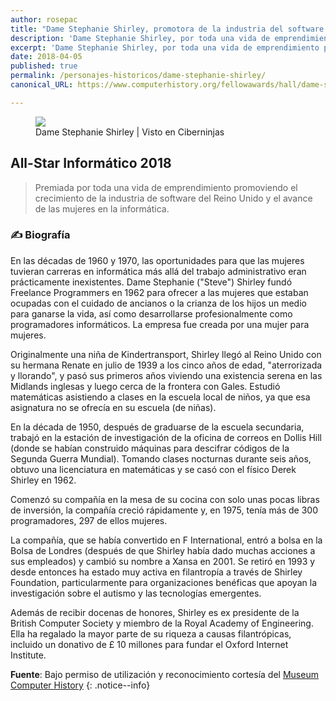 ```yaml
---
author: rosepac
title: "Dame Stephanie Shirley, promotora de la industria del software y la inserción de la mujer en la informática"
description: 'Dame Stephanie Shirley, por toda una vida de emprendimiento promoviendo el crecimiento de la industria del software y el avance de las mujeres en la informática.'
excerpt: 'Dame Stephanie Shirley, por toda una vida de emprendimiento promoviendo el crecimiento de la industria del software y el avance de las mujeres en la informática.'
date: 2018-04-05
published: true
permalink: /personajes-historicos/dame-stephanie-shirley/
canonical_URL: https://www.computerhistory.org/fellowawards/hall/dame-stephanie-shirley/

---
```


<figure>
    <a href="https://images.computerhistory.org/fellows/dsshirley.jpg" class="image-popup"><img src="https://images.computerhistory.org/fellows/dsshirley.jpg"></a>
    <figcaption>Dame Stephanie Shirley | Visto en Ciberninjas</figcaption>
</figure>

## All-Star Informático 2018

> Premiada por toda una vida de emprendimiento promoviendo el crecimiento de la industria de software del Reino Unido y el avance de las mujeres en la informática.

### ✍ Biografía

En las décadas de 1960 y 1970, las oportunidades para que las mujeres tuvieran carreras en informática más allá del trabajo administrativo eran prácticamente inexistentes. Dame Stephanie ("Steve") Shirley fundó Freelance Programmers en 1962 para ofrecer a las mujeres que estaban ocupadas con el cuidado de ancianos o la crianza de los hijos un medio para ganarse la vida, así como desarrollarse profesionalmente como programadores informáticos. La empresa fue creada por una mujer para mujeres.

Originalmente una niña de Kindertransport, Shirley llegó al Reino Unido con su hermana Renate en julio de 1939 a los cinco años de edad, "aterrorizada y llorando", y pasó sus primeros años viviendo una existencia serena en las Midlands inglesas y luego cerca de la frontera con Gales. Estudió matemáticas asistiendo a clases en la escuela local de niños, ya que esa asignatura no se ofrecía en su escuela (de niñas).

En la década de 1950, después de graduarse de la escuela secundaria, trabajó en la estación de investigación de la oficina de correos en Dollis Hill (donde se habían construido máquinas para descifrar códigos de la Segunda Guerra Mundial). Tomando clases nocturnas durante seis años, obtuvo una licenciatura en matemáticas y se casó con el físico Derek Shirley en 1962.

Comenzó su compañía en la mesa de su cocina con solo unas pocas libras de inversión, la compañía creció rápidamente y, en 1975, tenía más de 300 programadores, 297 de ellos mujeres.

La compañía, que se había convertido en F International, entró a bolsa en la Bolsa de Londres (después de que Shirley había dado muchas acciones a sus empleados) y cambió su nombre a Xansa en 2001. Se retiró en 1993 y desde entonces ha estado muy activa en filantropía a través de Shirley Foundation, particularmente para organizaciones benéficas que apoyan la investigación sobre el autismo y las tecnologías emergentes.

Además de recibir docenas de honores, Shirley es ex presidente de la British Computer Society y miembro de la Royal Academy of Engineering. Ella ha regalado la mayor parte de su riqueza a causas filantrópicas, incluido un donativo de £ 10 millones para fundar el Oxford Internet Institute.

**Fuente**: Bajo permiso de utilización y reconocimiento cortesía del [Museum Computer History](https://www.computerhistory.org/ "Página web el Museo de la Historia de las Computadoras") 
{: .notice--info}